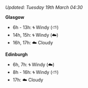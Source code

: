 *Updated: Tuesday 19th March 04:30*

**Glasgow**

* 6h - 13h: :cyclone: Windy (:partly_sunny:)
* 14h, 15h: :cyclone: Windy (:cloud:)
* 16h, 17h: :cloud: Cloudy

**Edinburgh**

* 6h, 7h: :cyclone: Windy (:cloud:)
* 8h - 16h: :cyclone: Windy (:partly_sunny:)
* 17h: :cloud: Cloudy
